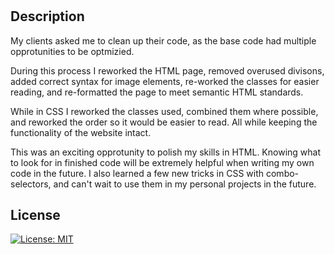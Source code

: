 # <horiseon-refractor website rehaul>

## Description

My clients asked me to clean up their code, as the base code had multiple opprotunities to be optmizied. 

During this process I reworked the HTML page, removed overused divisons, added correct syntax for image elements, re-worked the classes for easier reading, and re-formatted the page to meet semantic HTML standards. 

While in CSS I reworked the classes used, combined them where possible, and reworked the order so it would be easier to read. All while keeping the functionality of the website intact.

This was an exciting opprotunity to polish my skills in HTML. Knowing what to look for in finished code will be extremely helpful when writing my own code in the future. I also learned a few new tricks in CSS with combo-selectors, and can't wait to use them in my personal projects in the future.

## License

[![License: MIT](https://img.shields.io/badge/License-MIT-yellow.svg)](https://opensource.org/licenses/MIT)